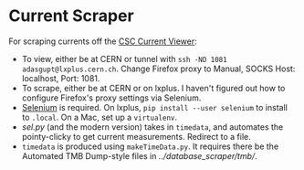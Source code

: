 # Current Scraper

For scraping currents off the [CSC Current Viewer](http://emugif1.cern.ch:8080/CSC/):
  * To view, either be at CERN or tunnel with `ssh -ND 1081 adasgupt@lxplus.cern.ch`. Change Firefox proxy to Manual, SOCKS Host: localhost, Port: 1081.
  * To scrape, either be at CERN or on lxplus. I haven't figured out how to configure Firefox's proxy settings via Selenium.
  * [Selenium](http://www.seleniumhq.org/) is required. On lxplus, `pip install --user selenium` to install to `.local`. On a Mac, set up a `virtualenv`.
  * *sel.py* (and the modern version) takes in `timedata`, and automates the pointy-clicky to get current measurements. Redirect to a file.
  * `timedata` is produced using `makeTimeData.py`. It requires there be the Automated TMB Dump-style files in *../database_scraper/tmb/*.
